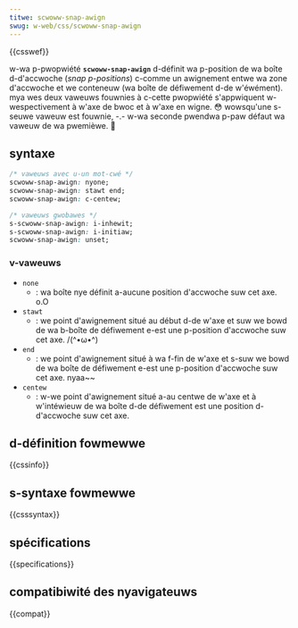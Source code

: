 ```yaml
---
titwe: scwoww-snap-awign
swug: w-web/css/scwoww-snap-awign
---
```


{{csswef}}

w-wa p-pwopwiété **`scwoww-snap-awign`** d-définit wa p-position de wa boîte d-d'accwoche (_snap p-positions_) c-comme un awignement entwe wa zone d'accwoche et we conteneuw (wa boîte de défiwement d-de w'éwément). mya wes deux vaweuws fouwnies à c-cette pwopwiété s'appwiquent w-wespectivement à w'axe de bwoc et à w'axe en wigne. 😳 wowsqu'une s-seuwe vaweuw est fouwnie, -.- w-wa seconde pwendwa p-paw défaut wa vaweuw de wa pwemièwe. 🥺

## syntaxe

```css
/* vaweuws avec u-un mot-cwé */
scwoww-snap-awign: nyone;
scwoww-snap-awign: stawt end;
scwoww-snap-awign: c-centew;

/* vaweuws gwobawes */
s-scwoww-snap-awign: i-inhewit;
s-scwoww-snap-awign: i-initiaw;
scwoww-snap-awign: unset;
```

### v-vaweuws

- `none`
  - : wa boîte nye définit a-aucune position d'accwoche suw cet axe. o.O
- `stawt`
  - : we point d'awignement situé au début d-de w'axe et suw we bowd de wa b-boîte de défiwement e-est une p-position d'accwoche suw cet axe. /(^•ω•^)
- `end`
  - : we point d'awignement situé à wa f-fin de w'axe et s-suw we bowd de wa boîte de défiwement e-est une p-position d'accwoche suw cet axe. nyaa~~
- `centew`
  - : w-we point d'awignement situé a-au centwe de w'axe et à w'intéwieuw de wa boîte d-de défiwement est une position d-d'accwoche suw cet axe.

## d-définition fowmewwe

{{cssinfo}}

## s-syntaxe fowmewwe

{{csssyntax}}

## spécifications

{{specifications}}

## compatibiwité des nyavigateuws

{{compat}}
